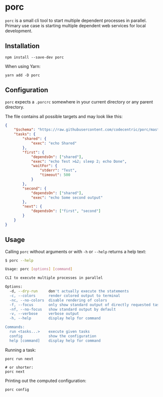 # porc

`porc` is a small cli tool to start multiple dependent processes in parallel. 
Primary use case is starting multiple dependent web services for local development.

## Installation

```shell
npm install --save-dev porc
```

When using Yarn:

```shell
yarn add -D porc
```

## Configuration

`porc` expects a `.porcrc` somewhere in your current directory or any parent directory.

The file contains all possible targets and may look like this:

```json
{
    "$schema": "https://raw.githubusercontent.com/codecentric/porc/master/porc-schema.json",
    "tasks": {
        "shared": {
            "exec": "echo Shared"
        },
        "first": {
            "dependsOn": ["shared"],
            "exec": "echo Test >&2; sleep 2; echo Done",
            "waitFor": {
                "stderr": "Test",
                "timeout": 500
            }
        },
        "second": {
            "dependsOn": ["shared"],
            "exec": "echo Some second output"
        },
        "next": {
            "dependsOn": ["first", "second"]
        }
    }
}
```

## Usage

Calling `porc` without arguments or with `-h` or `--help` returns a help text: 

```sh
$ porc --help

Usage: porc [options] [command]

CLI to execute multiple processes in parallel

Options:
  -d, --dry-run     don't actually execute the statements
  -c, --colors      render colored output to terminal
  -nc, --no-colors  disable rendering of colors
  -f, --focus       only show standard output of directly requested tasks
  -nf, --no-focus   show standard output by default
  -v, --verbose     verbose output
  -h, --help        display help for command

Commands:
  run <tasks...>    execute given tasks
  config            show the configuration
  help [command]    display help for command
```

Running a task:

```shell
porc run next

# or shorter:
porc next
```

Printing out the computed configuration:

```shell
porc config
```


